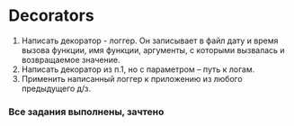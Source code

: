 # Decorators
1.	Написать декоратор - логгер. Он записывает в файл дату и время вызова функции, имя функции, аргументы, с которыми вызвалась и возвращаемое значение.
2.	Написать декоратор из п.1, но с параметром – путь к логам.
3.	Применить написанный логгер к приложению из любого предыдущего д/з.
### Все задания выполнены, зачтено
